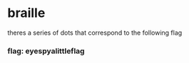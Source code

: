 # braille

theres a series of dots that correspond to the following flag

### flag: eyespyalittleflag 
